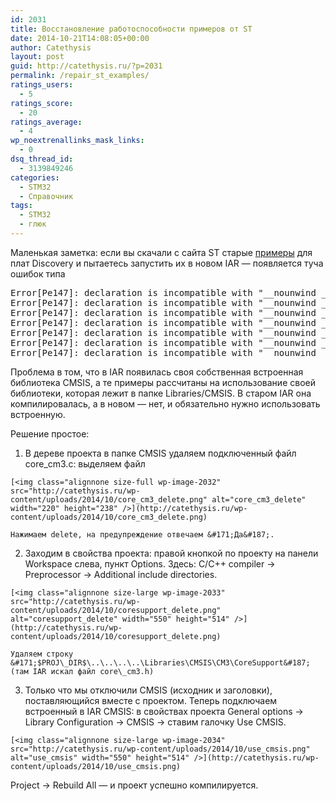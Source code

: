 ```yaml
---
id: 2031
title: Восстановление работоспособности примеров от ST
date: 2014-10-21T14:08:05+00:00
author: Catethysis
layout: post
guid: http://catethysis.ru/?p=2031
permalink: /repair_st_examples/
ratings_users:
  - 5
ratings_score:
  - 20
ratings_average:
  - 4
wp_noextrenallinks_mask_links:
  - 0
dsq_thread_id:
  - 3139849246
categories:
  - STM32
  - Справочник
tags:
  - STM32
  - глюк
---
```

Маленькая заметка: если вы скачали с сайта ST старые [примеры](http://catethysis.ru/stm32-discovery-boards/ "STM32 — обзор плат Discovery") для плат Discovery и пытаетесь запустить их в новом IAR &#8212; появляется туча ошибок типа

<pre>Error[Pe147]: declaration is incompatible with "__nounwind __interwork __softfp void __set_PSP(unsigned long)" (declared at core_cm3.h 1094 
Error[Pe147]: declaration is incompatible with "__nounwind __interwork __softfp void __set_MSP(unsigned long)" (declared at core_cm3.h 1114 
Error[Pe147]: declaration is incompatible with "__nounwind __interwork __softfp unsigned long __get_PSP(void)" (declared at core_cm3.h 1084 
Error[Pe147]: declaration is incompatible with "__nounwind __interwork __softfp unsigned long __REV16(unsigned long)" core_cm3.h 1124 
Error[Pe147]: declaration is incompatible with "__nounwind __interwork __softfp unsigned long __RBIT(unsigned long)" core_cm3.h 1134 
Error[Pe147]: declaration is incompatible with "__nounwind __interwork __softfp unsigned long __STREXB(unsigned char, core_cm3.h 1175 
Error[Pe147]: declaration is incompatible with "__nounwind __interwork __softfp unsigned long __STREXH(unsigned short, core_cm3.h 1186</pre>

Проблема в том, что в IAR появилась своя собственная встроенная библиотека CMSIS, а те примеры рассчитаны на использование своей библиотеки, которая лежит в папке Libraries/CMSIS. В старом IAR она компилировалась, а в новом &#8212; нет, и обязательно нужно использовать встроенную.

<!--more-->

Решение простое:

  1. В дереве проекта в папке CMSIS удаляем подключенный файл core_cm3.c: выделяем файл
  
    [<img class="alignnone size-full wp-image-2032" src="http://catethysis.ru/wp-content/uploads/2014/10/core_cm3_delete.png" alt="core_cm3_delete" width="220" height="238" />](http://catethysis.ru/wp-content/uploads/2014/10/core_cm3_delete.png)
  
    Нажимаем delete, на предупреждение отвечаем &#171;Да&#187;.
  2. Заходим в свойства проекта: правой кнопкой по проекту на панели Workspace слева, пункт Options. Здесь: C/C++ compiler -> Preprocessor -> Additional include directories.
  
    [<img class="alignnone size-large wp-image-2033" src="http://catethysis.ru/wp-content/uploads/2014/10/coresupport_delete.png" alt="coresupport_delete" width="550" height="514" />](http://catethysis.ru/wp-content/uploads/2014/10/coresupport_delete.png)
  
    Удаляем строку &#171;$PROJ\_DIR$\..\..\..\..\Libraries\CMSIS\CM3\CoreSupport&#187; (там IAR искал файл core\_cm3.h)
  3. Только что мы отключили CMSIS (исходник и заголовки), поставляющийся вместе с проектом. Теперь подключаем встроенный в IAR CMSIS: в свойствах проекта General options -> Library Configuration -> CMSIS -> ставим галочку Use CMSIS.
  
    [<img class="alignnone size-large wp-image-2034" src="http://catethysis.ru/wp-content/uploads/2014/10/use_cmsis.png" alt="use_cmsis" width="550" height="514" />](http://catethysis.ru/wp-content/uploads/2014/10/use_cmsis.png)

Project -> Rebuild All &#8212; и проект успешно компилируется.